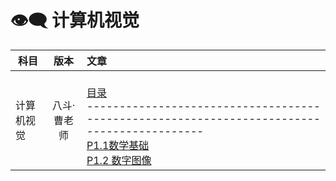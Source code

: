 # 👁️‍🗨️ 计算机视觉

| 科目    | 版本    | 	文章    |
| ---------- | :-----------:  | :----------- |
| 计算机视觉    | 八斗·曹老师   |<br> [目录]()<br>------------------------------------------------------------------------------------------ <br>[P1.1数学基础](336_刘云帆/计算机视觉/P1.1数学基础.md)<br>[P1.2 数字图像](336_刘云帆/计算机视觉/P1.2数字图像.md)<br>|
